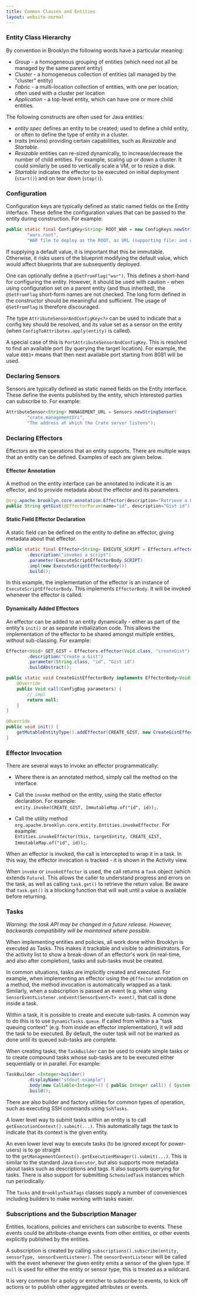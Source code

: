 ```yaml
---
title: Common Classes and Entities
layout: website-normal
---
```


<!-- TODO old, needs work (refactoring!) and use of java_link -->

### Entity Class Hierarchy

By convention in Brooklyn the following words have a particular meaning:

* *Group* - a homogeneous grouping of entities (which need not all be managed by the same parent 
  entity)
* *Cluster* - a homogeneous collection of entities (all managed by the "cluster" entity)
* *Fabric* - a multi-location collection of entities, with one per location; often used with a cluster per location
* *Application* - a top-level entity, which can have one or more child entities.

The following constructs are often used for Java entities:

* *entity spec* defines an entity to be created; used to define a child entity, or often to 
  define the type of entity in a cluster.
* *traits* (mixins) providing certain capabilities, such as *Resizable* and *Startable*.
* *Resizable* entities can re-sized dynamically, to increase/decrease the number of child entities.
  For example, scaling up or down a cluster. It could similarly be used to vertically scale a VM,
  or to resize a disk.
* *Startable* indicates the effector to be executed on initial deployment (`start()`) and on 
  tear down (`stop()`).


### Configuration

Configuration keys are typically defined as static named fields on the Entity interface. These
define the configuration values that can be passed to the entity during construction. For
example:

```java
public static final ConfigKey<String> ROOT_WAR = new ConfigKeys.newStringConfigKey(
        "wars.root",
        "WAR file to deploy as the ROOT, as URL (supporting file: and classpath: prefixes)");
```

If supplying a default value, it is important that this be immutable. Otherwise, it risks users
of the blueprint modifying the default value, which would affect blueprints that are subsequently 
deployed.

One can optionally define a `@SetFromFlag("war")`. This defines a short-hand for configuring the
entity. However, it should be used with caution - when using configuration set on a parent entity
(and thus inherited), the `@SetFromFlag` short-form names are not checked. The long form defined 
in the constructor should be meaningful and sufficient. The usage of `@SetFromFlag` is therefore
discouraged.

The type `AttributeSensorAndConfigKey<?>` can be used to indicate that a config key should be resolved,
and its value set as a sensor on the entity (when `ConfigToAttributes.apply(entity)` is called).

A special case of this is `PortAttributeSensorAndConfigKey`. This is resolved to find an available 
port (by querying the target location). For example, the value `8081+` means that then next available
port starting from 8081 will be used.


### Declaring Sensors

Sensors are typically defined as static named fields on the Entity interface. These define 
the events published by the entity, which interested parties can subscribe to. For example:

```java
AttributeSensor<String> MANAGEMENT_URL = Sensors.newStringSensor(
        "crate.managementUri",
        "The address at which the Crate server listens");
```


### Declaring Effectors

Effectors are the operations that an entity supports. There are multiple ways that an entity can 
be defined. Examples of each are given below.

#### Effector Annotation

A method on the entity interface can be annotated to indicate it is an effector, and to provide
metadata about the effector and its parameters.

```java
@org.apache.brooklyn.core.annotation.Effector(description="Retrieve a Gist")
public String getGist(@EffectorParam(name="id", description="Gist id") String id);
```


#### Static Field Effector Declaration

A static field can be defined on the entity to define an effector, giving metadata about that effector.

```java
public static final Effector<String> EXECUTE_SCRIPT = Effectors.effector(String.class, "executeScript")
        .description("invokes a script")
        .parameter(ExecuteScriptEffectorBody.SCRIPT)
        .impl(new ExecuteScriptEffectorBody())
        .build();
```

In this example, the implementation of the effector is an instance of `ExecuteScriptEffectorBody`. 
This implements `EffectorBody`. It will be invoked whenever the effector is called.


#### Dynamically Added Effectors

An effector can be added to an entity dynamically - either as part of the entity's `init()`
or as separate initialization code. This allows the implementation of the effector to be shared
amongst multiple entities, without sub-classing. For example:

```java
Effector<Void> GET_GIST = Effectors.effector(Void.class, "createGist")
        .description("Create a Gist")
        .parameter(String.class, "id", "Gist id")
        .buildAbstract();

public static void CreateGistEffectorBody implements EffectorBody<Void>() {
    @Override
    public Void call(ConfigBag parameters) {
        // impl
        return null;
    }
}

@Override
public void init() {
    getMutableEntityType().addEffector(CREATE_GIST, new CreateGistEffectorBody());
}
```


### Effector Invocation

There are several ways to invoke an effector programmatically:

* Where there is an annotated method, simply call the method on the interface.

* Call the `invoke` method on the entity, using the static effector declaration. For example:  
  `entity.invoke(CREATE_GIST, ImmutableMap.of("id", id));`.

* Call the utility method `org.apache.brooklyn.core.entity.Entities.invokeEffector`. For example:  
  `Entities.invokeEffector(this, targetEntity, CREATE_GIST, ImmutableMap.of("id", id));`.

When an effector is invoked, the call is intercepted to wrap it in a task. In this way, the 
effector invocation is tracked - it is shown in the Activity view.

When `invoke` or `invokeEffector` is used, the call returns a `Task` object (which extends 
`Future`). This allows the caller to understand progress and errors on the task, as well as 
calling `task.get()` to retrieve the return value. Be aware that `task.get()` is a blocking 
function that will wait until a value is available before returning.


### Tasks

_Warning: the task API may be changed in a future release. However, backwards compatibility
will be maintained where possible._

When implementing entities and policies, all work done within Brooklyn is executed as Tasks.
This makes it trackable and visible to administrators. For the activity list to show a break-down 
of an effector's work (in real-time, and also after completion), tasks and sub-tasks must be 
created.

In common situations, tasks are implicitly created and executed. For example, when implementing
an effector using the `@Effector` annotation on a method, the method invocation is automatically
wrapped as a task. Similarly, when a subscription is passed an event (e.g. when using 
`SensorEventListener.onEvent(SensorEvent<T> event)`, that call is done inside a task.

Within a task, it is possible to create and execute sub-tasks. A common way to do this is to 
use `DynamicTasks.queue`. If called from within a a "task queuing context" (e.g. from inside an
effector implementation), it will add the task to be executed. By default, the outer task will not be
marked as done until its queued sub-tasks are complete.

When creating tasks, the `TaskBuilder` can be used to create simple tasks or to create compound tasks
whose sub-tasks are to be executed either sequentially or in parallel. For example:

```java
TaskBuilder.<Integer>builder()
        .displayName("stdout-example")
        .body(new Callable<Integer>() { public Integer call() { System.out.println("example"; } })
        .build();
```

There are also builder and factory utilities for common types of operation, such as executing SSH 
commands using `SshTasks`.

A lower level way to submit tasks within an entity is to call `getExecutionContext().submit(...)`.
This automatically tags the task to indicate that its context is the given entity.

An even lower level way to execute tasks (to be ignored except for power-users) is to go straight  
to the `getManagementContext().getExecutionManager().submit(...)`. This is similar to the standard
Java `Executor`, but also supports more metadata about tasks such as descriptions and tags.
It also supports querying for tasks. There is also support for submitting `ScheduledTask` 
instances which run periodically.

The `Tasks` and `BrooklynTaskTags` classes supply a number of conveniences including builders to 
make working with tasks easier.


### Subscriptions and the Subscription Manager

Entities, locations, policies and enrichers can subscribe to events. These events could be
attribute-change events from other entities, or other events explicitly published by the entities.

A subscription is created by calling `subscriptions().subscribe(entity, sensorType, sensorEventListener)`.
The `sensorEventListener` will be called with the event whenever the given entity emits a sensor of
the given type. If `null` is used for either the entity or sensor type, this is treated as a 
wildcard.

It is very common for a policy or enricher to subscribe to events, to kick off actions or to 
publish other aggregated attributes or events. 
